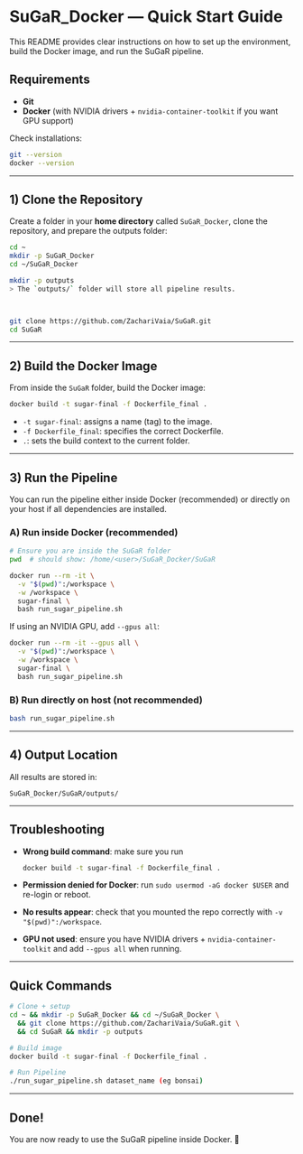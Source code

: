 # SuGaR\_Docker — Quick Start Guide

This README provides clear instructions on how to set up the environment, build the Docker image, and run the SuGaR pipeline.

## Requirements

* **Git**
* **Docker** (with NVIDIA drivers + `nvidia-container-toolkit` if you want GPU support)

Check installations:

```bash
git --version
docker --version
```

---

## 1) Clone the Repository

Create a folder in your **home directory** called `SuGaR_Docker`, clone the repository, and prepare the outputs folder:

```bash
cd ~
mkdir -p SuGaR_Docker
cd ~/SuGaR_Docker

mkdir -p outputs
> The `outputs/` folder will store all pipeline results.



git clone https://github.com/ZachariVaia/SuGaR.git
cd SuGaR
```

---

## 2) Build the Docker Image

From inside the `SuGaR` folder, build the Docker image:

```bash
docker build -t sugar-final -f Dockerfile_final .
```

* `-t sugar-final`: assigns a name (tag) to the image.
* `-f Dockerfile_final`: specifies the correct Dockerfile.
* `.`: sets the build context to the current folder.

---

## 3) Run the Pipeline

You can run the pipeline either inside Docker (recommended) or directly on your host if all dependencies are installed.

### A) Run inside Docker (recommended)

```bash
# Ensure you are inside the SuGaR folder
pwd  # should show: /home/<user>/SuGaR_Docker/SuGaR

docker run --rm -it \
  -v "$(pwd)":/workspace \
  -w /workspace \
  sugar-final \
  bash run_sugar_pipeline.sh
```

If using an NVIDIA GPU, add `--gpus all`:

```bash
docker run --rm -it --gpus all \
  -v "$(pwd)":/workspace \
  -w /workspace \
  sugar-final \
  bash run_sugar_pipeline.sh
```

### B) Run directly on host (not recommended)

```bash
bash run_sugar_pipeline.sh
```

---

## 4) Output Location

All results are stored in:

```
SuGaR_Docker/SuGaR/outputs/
```

---

## Troubleshooting

* **Wrong build command**: make sure you run

  ```bash
  docker build -t sugar-final -f Dockerfile_final .
  ```
* **Permission denied for Docker**: run `sudo usermod -aG docker $USER` and re-login or reboot.
* **No results appear**: check that you mounted the repo correctly with `-v "$(pwd)":/workspace`.
* **GPU not used**: ensure you have NVIDIA drivers + `nvidia-container-toolkit` and add `--gpus all` when running.

---

## Quick Commands

```bash
# Clone + setup
cd ~ && mkdir -p SuGaR_Docker && cd ~/SuGaR_Docker \
  && git clone https://github.com/ZachariVaia/SuGaR.git \
  && cd SuGaR && mkdir -p outputs

# Build image
docker build -t sugar-final -f Dockerfile_final .

# Run Pipeline
./run_sugar_pipeline.sh dataset_name (eg bonsai)
```

---

## Done!

You are now ready to use the SuGaR pipeline inside Docker. 🚀
